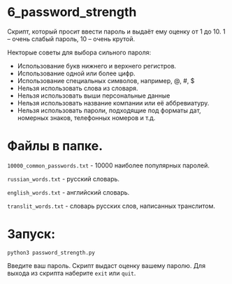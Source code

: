 # 6_password_strength

Скрипт, который просит ввести пароль и выдаёт ему оценку от 1 до 10. 
1 – очень слабый пароль, 10 – очень крутой.

Некторые советы для выбора сильного пароля:

* Использование букв нижнего и верхнего регистров.
* Использование одной или более цифр.
* Использование специальных символов, например, @, #, $
* Нельзя использовать слова из словаря.
* Нельзя использовать выши персональные данные
* Нельзя использовать название компании или её аббревиатуру.
* Нельзя использовать пароли, подходящие под форматы дат, номерных знаков, телефонных номеров и т.д.


# Файлы в папке.

`10000_common_passwords.txt` - 10000 наиболее популярных паролей.

`russian_words.txt` - русский словарь.

`english_words.txt` - английский словарь.

`translit_words.txt` - словарь русских слов, написанных транслитом.


# Запуск:

`python3 password_strength.py`

Введите ваш пароль.
Скрипт выдаст оценку вашему паролю.
Для выхода из скрипта наберите `exit` или `quit`.
